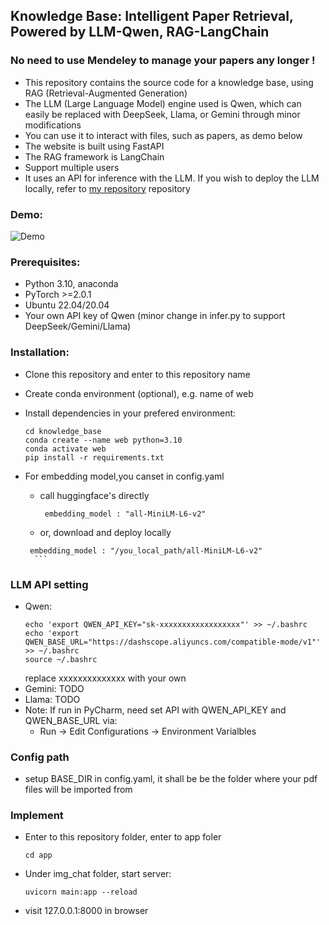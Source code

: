 ## Knowledge Base: Intelligent Paper Retrieval, Powered by LLM-Qwen, RAG-LangChain

### No need to use Mendeley to manage your papers any longer !
 - This repository contains the source code for a knowledge base, using RAG (Retrieval-Augmented Generation)
 - The LLM (Large Language Model) engine used is Qwen, which can easily be replaced with DeepSeek, Llama, or Gemini through minor modifications
 - You can use it to interact with files, such as papers, as demo below
 - The website is built using FastAPI
 - The RAG framework is LangChain
 - Support multiple users
 - It uses an API for inference with the LLM. If you wish to deploy the LLM locally, refer to [my repository](https://github.com/royliuyu/Image-to-text-by-locally-deployed-DeepSeek) repository

### Demo:
![Demo](demo.gif)

### Prerequisites:
 - Python 3.10,  anaconda
 - PyTorch >=2.0.1
 - Ubuntu 22.04/20.04
 - Your own API key of Qwen (minor change in infer.py to support DeepSeek/Gemini/Llama)

### Installation:
- Clone this repository and enter to this repository name 
- Create conda environment (optional), e.g. name of web
- Install dependencies in your prefered environment: 

  ```
  cd knowledge_base
  conda create --name web python=3.10
  conda activate web
  pip install -r requirements.txt
- For embedding model,you canset in config.yaml
  - call huggingface's directly  
    ```
     embedding_model : "all-MiniLM-L6-v2" 
    ```
  
   - or, download and deploy locally

    ``` 
     embedding_model : "/you_local_path/all-MiniLM-L6-v2"
      ```
### LLM API setting
 - Qwen:
   ```
   echo 'export QWEN_API_KEY="sk-xxxxxxxxxxxxxxxxxx"' >> ~/.bashrc
   echo 'export QWEN_BASE_URL="https://dashscope.aliyuncs.com/compatible-mode/v1"' >> ~/.bashrc
   source ~/.bashrc

     ```
   replace xxxxxxxxxxxxxx with your own
 - Gemini: TODO
 - Llama: TODO
 - Note:  If run in PyCharm, need set API with QWEN_API_KEY and QWEN_BASE_URL via: 
     - Run -> Edit Configurations -> Environment Varialbles 

### Config path
- setup BASE_DIR in config.yaml, it shall be be the folder where your pdf files will be imported from
  
### Implement
- Enter to this repository folder, enter to app foler
  ```
  cd app
  ```
- Under img_chat folder, start server:
  ```
  uvicorn main:app --reload
   ```
- visit 127.0.0.1:8000 in browser

